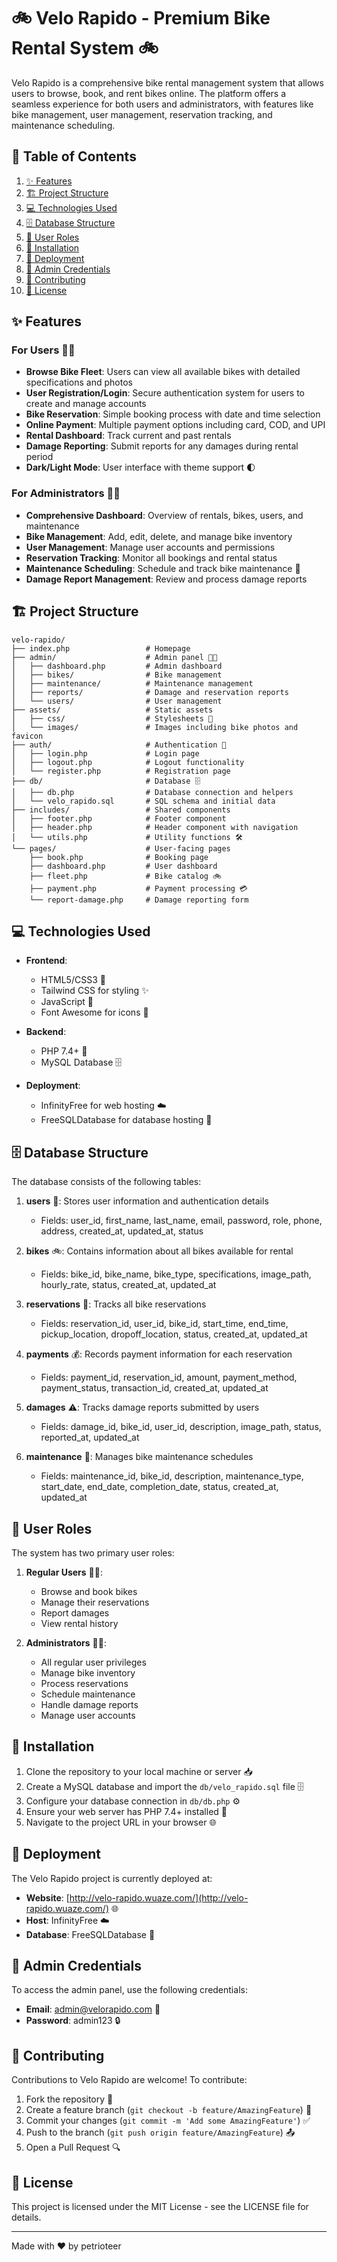 # 🚲 Velo Rapido - Premium Bike Rental System 🚲

Velo Rapido is a comprehensive bike rental management system that allows users to browse, book, and rent bikes online. The platform offers a seamless experience for both users and administrators, with features like bike management, user management, reservation tracking, and maintenance scheduling.

## 📑 Table of Contents

1. [✨ Features](#features)
2. [🏗️ Project Structure](#project-structure)
3. [💻 Technologies Used](#technologies-used)
4. [🗄️ Database Structure](#database-structure)
5. [👥 User Roles](#user-roles)
6. [🔧 Installation](#installation)
7. [🚀 Deployment](#deployment)
8. [🔑 Admin Credentials](#admin-credentials)
9. [🤝 Contributing](#contributing)
10. [📝 License](#license)

## ✨ Features

### For Users 🧑‍🚲

- **Browse Bike Fleet**: Users can view all available bikes with detailed specifications and photos
- **User Registration/Login**: Secure authentication system for users to create and manage accounts
- **Bike Reservation**: Simple booking process with date and time selection
- **Online Payment**: Multiple payment options including card, COD, and UPI
- **Rental Dashboard**: Track current and past rentals
- **Damage Reporting**: Submit reports for any damages during rental period
- **Dark/Light Mode**: User interface with theme support 🌓

### For Administrators 👨‍💼

- **Comprehensive Dashboard**: Overview of rentals, bikes, users, and maintenance
- **Bike Management**: Add, edit, delete, and manage bike inventory
- **User Management**: Manage user accounts and permissions
- **Reservation Tracking**: Monitor all bookings and rental status
- **Maintenance Scheduling**: Schedule and track bike maintenance 🔧
- **Damage Report Management**: Review and process damage reports

## 🏗️ Project Structure

```
velo-rapido/
├── index.php                 # Homepage
├── admin/                    # Admin panel 👨‍💼
│   ├── dashboard.php         # Admin dashboard
│   ├── bikes/                # Bike management
│   ├── maintenance/          # Maintenance management
│   ├── reports/              # Damage and reservation reports
│   └── users/                # User management
├── assets/                   # Static assets
│   ├── css/                  # Stylesheets 🎨
│   └── images/               # Images including bike photos and favicon
├── auth/                     # Authentication 🔐
│   ├── login.php             # Login page
│   ├── logout.php            # Logout functionality
│   └── register.php          # Registration page
├── db/                       # Database 🗄️
│   ├── db.php                # Database connection and helpers
│   └── velo_rapido.sql       # SQL schema and initial data
├── includes/                 # Shared components
│   ├── footer.php            # Footer component
│   ├── header.php            # Header component with navigation
│   └── utils.php             # Utility functions 🛠️
└── pages/                    # User-facing pages
    ├── book.php              # Booking page
    ├── dashboard.php         # User dashboard
    ├── fleet.php             # Bike catalog 🚲
    ├── payment.php           # Payment processing 💳
    └── report-damage.php     # Damage reporting form
```

## 💻 Technologies Used

- **Frontend**:
  - HTML5/CSS3 🎨
  - Tailwind CSS for styling ✨
  - JavaScript 📜
  - Font Awesome for icons 🔣
  
- **Backend**:
  - PHP 7.4+ 🐘
  - MySQL Database 🗄️
  
- **Deployment**:
  - InfinityFree for web hosting ☁️
  - FreeSQLDatabase for database hosting 🏦

## 🗄️ Database Structure

The database consists of the following tables:

1. **users** 👤: Stores user information and authentication details
   - Fields: user_id, first_name, last_name, email, password, role, phone, address, created_at, updated_at, status

2. **bikes** 🚲: Contains information about all bikes available for rental
   - Fields: bike_id, bike_name, bike_type, specifications, image_path, hourly_rate, status, created_at, updated_at

3. **reservations** 📅: Tracks all bike reservations
   - Fields: reservation_id, user_id, bike_id, start_time, end_time, pickup_location, dropoff_location, status, created_at, updated_at

4. **payments** 💰: Records payment information for each reservation
   - Fields: payment_id, reservation_id, amount, payment_method, payment_status, transaction_id, created_at, updated_at

5. **damages** ⚠️: Tracks damage reports submitted by users
   - Fields: damage_id, bike_id, user_id, description, image_path, status, reported_at, updated_at

6. **maintenance** 🔧: Manages bike maintenance schedules
   - Fields: maintenance_id, bike_id, description, maintenance_type, start_date, end_date, completion_date, status, created_at, updated_at

## 👥 User Roles

The system has two primary user roles:

1. **Regular Users** 🧑‍🚲:
   - Browse and book bikes
   - Manage their reservations
   - Report damages
   - View rental history

2. **Administrators** 👨‍💼:
   - All regular user privileges
   - Manage bike inventory
   - Process reservations
   - Schedule maintenance
   - Handle damage reports
   - Manage user accounts

## 🔧 Installation

1. Clone the repository to your local machine or server 📥
2. Create a MySQL database and import the `db/velo_rapido.sql` file 🗄️
3. Configure your database connection in `db/db.php` ⚙️
4. Ensure your web server has PHP 7.4+ installed 🐘
5. Navigate to the project URL in your browser 🌐

## 🚀 Deployment

The Velo Rapido project is currently deployed at:

- **Website**: [http://velo-rapido.wuaze.com/](http://velo-rapido.wuaze.com/) 🌐
- **Host**: InfinityFree ☁️
- **Database**: FreeSQLDatabase 🏦

## 🔑 Admin Credentials

To access the admin panel, use the following credentials:

- **Email**: <admin@velorapido.com> 📧
- **Password**: admin123 🔒

## 🤝 Contributing

Contributions to Velo Rapido are welcome! To contribute:

1. Fork the repository 🍴
2. Create a feature branch (`git checkout -b feature/AmazingFeature`) 🌿
3. Commit your changes (`git commit -m 'Add some AmazingFeature'`) ✅
4. Push to the branch (`git push origin feature/AmazingFeature`) 📤
5. Open a Pull Request 🔍

## 📝 License

This project is licensed under the MIT License - see the LICENSE file for details.

---

Made with ❤️ by petrioteer
